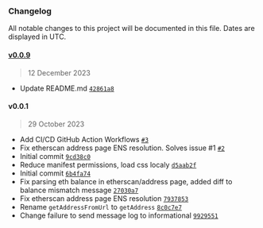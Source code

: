 ### Changelog

All notable changes to this project will be documented in this file. Dates are displayed in UTC.

#### [v0.0.9](https://github.com/fireblocks-labs/trustless-blockchain-data-verifier/compare/v0.0.1...v0.0.9)

> 12 December 2023

- Update README.md [`42861a8`](https://github.com/fireblocks-labs/trustless-blockchain-data-verifier/commit/42861a81fee04f36b68c3087eab93b3f6c316324)

#### v0.0.1

> 29 October 2023

- Add CI/CD GitHub Action Workflows [`#3`](https://github.com/fireblocks-labs/trustless-blockchain-data-verifier/pull/3)
- Fix etherscan address page ENS resolution. Solves issue #1 [`#2`](https://github.com/fireblocks-labs/trustless-blockchain-data-verifier/pull/2)
- Initial commit [`9cd38c0`](https://github.com/fireblocks-labs/trustless-blockchain-data-verifier/commit/9cd38c0f24006a078e126f7fda4ff77e7f45642f)
- Reduce manifest permissions, load css localy [`d5aab2f`](https://github.com/fireblocks-labs/trustless-blockchain-data-verifier/commit/d5aab2fa9d08dedc36dfb4fd777469bede106bfa)
- Initial commit [`6b4fa74`](https://github.com/fireblocks-labs/trustless-blockchain-data-verifier/commit/6b4fa74edf91113e81740de929c349f5c428d0b6)
- Fix parsing eth balance in etherscan/address page, added diff to balance mismatch message [`27030a7`](https://github.com/fireblocks-labs/trustless-blockchain-data-verifier/commit/27030a7e20e52d67a434f76210f29d0456b7ad24)
- Fix etherscan address page ENS resolution [`7937853`](https://github.com/fireblocks-labs/trustless-blockchain-data-verifier/commit/7937853a93881410d5ee66d14c363644df282f9e)
- Rename `getAddressFromUrl` to `getAddress` [`8c0c7e7`](https://github.com/fireblocks-labs/trustless-blockchain-data-verifier/commit/8c0c7e7fb6713b09c5af2f519798b1cfa668ad7e)
- Change failure to send message log to informational [`9929551`](https://github.com/fireblocks-labs/trustless-blockchain-data-verifier/commit/99295519a82c951cb21adc447199fffca65cf02b)
